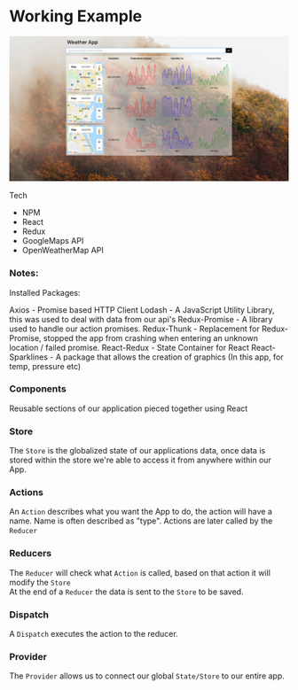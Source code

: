 # Working Example

![Screen Shot](./src/screen.png)

Tech <br>

- NPM
- React
- Redux
- GoogleMaps API
- OpenWeatherMap API

### Notes:

Installed Packages:

Axios - Promise based HTTP Client
Lodash - A JavaScript Utility Library, this was used to deal with data from our api's
Redux-Promise - A library used to handle our action promises.
Redux-Thunk - Replacement for Redux-Promise, stopped the app from crashing when entering an unknown location / failed promise.
React-Redux - State Container for React
React-Sparklines - A package that allows the creation of graphics (In this app, for temp, pressure etc)

### Components

Reusable sections of our application pieced together using React

### Store

The `Store` is the globalized state of our applications data, once data is stored within the store we're able to access it from anywhere within our App.

### Actions

An `Action` describes what you want the App to do, the action will have a name. Name is often described as "type". Actions are later called by the `Reducer`

### Reducers

The `Reducer` will check what `Action` is called, based on that action it will modify the `Store` <br>
At the end of a `Reducer` the data is sent to the `Store` to be saved.

### Dispatch

A `Dispatch` executes the action to the reducer.

### Provider

The `Provider` allows us to connect our global `State/Store` to our entire app.
